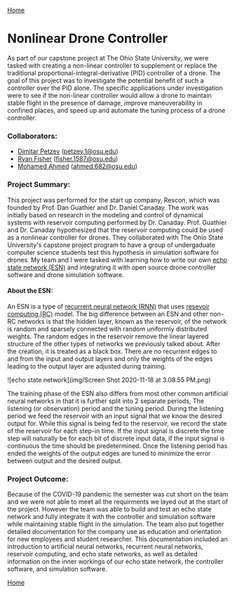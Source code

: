 [Home](https://vanfleet0351.github.io/Kyle-Van-Fleet-Portfolio/)

# Nonlinear Drone Controller
  As part of our capstone project at The Ohio State University, we were tasked with creating a non-linear controller to supplement or replace the traditional proportional-integral-derivative (PID) controller of a drone. The goal of this project was to investigate the potential benefit of such a controller over the PID alone. The specific applications under investigation were to see if the non-linear controller would allow a drone to maintain stable flight in the presence of damage, improve maneuverability in confined places, and speed up and automate the tuning process of a drone controller.

### Collaborators:
* [Dimitar Petzev](https://github.com/dpetzev) (petzev.1@osu.edu)
* [Ryan Fisher](https://github.com/rfeesh) (fisher.1587@osu.edu)
* [Mohamed Ahmed](https://github.com/hamadanoor9) (ahmed.682@osu.edu)


### Project Summary:
  This project was performed for the start up company, Rescon, which was founded by Prof. Dan Guathier and Dr. Daniel Canaday. The work was initially based on research in the modeling and control of dynamical systems with reservoir computing performed by Dr. Canaday. Prof. Guathier and Dr. Canaday hypothesized that the reservoir computing could be used as a nonlinear controller for drones. They collaborated with The Ohio State University's capstone project program to have a group of undergaduate computer science students test this hypothesis in simulation software for drones. My team and I were tasked with learning how to write our own [echo state network (ESN)](https://en.wikipedia.org/wiki/Echo_state_network) and integrating it with open source drone controller software and drone simulation software.

#### About the ESN:
  An ESN is a type of [recurrent neural network (RNN)](https://en.wikipedia.org/wiki/Recurrent_neural_network) that uses [resevoir computing (RC)](https://en.wikipedia.org/wiki/Reservoir_computing) model. The big difference between an ESN and other non-RC networks is that the hidden layer, known as the reservoir, of the network is random and sparsely connected with random uniformly distributed weights. The random edges in the reservoir remove the linear layered structure of the other types of networks we previously talked about. After the creation, it is treated as a black box. There are no recurrent edges to and from the input and output layers and only the weights of the edges leading to the output layer are adjusted during training.
  
![echo state network](img/Screen Shot 2020-11-18 at 3.08.55 PM.png)
  
  The training phase of the ESN also differs from most other common artificial neural networks in that it is further split into 2 separate periods, The listening (or observation) period and the tuning period. During the listening period we feed the reservoir with an input signal that we know the desired output for. While this signal is being fed to the reservoir, we record the state of the reservoir for each step-in time. If the input signal is discrete the time step will naturally be for each bit of discrete input data, if the input signal is continuous the time should be predetermined. Once the listening period has ended the weights of the output edges are tuned to minimize the error between output and the desired output.
  
### Project Outcome:
Because of the COVID-19 pandemic the semester was cut short on the team and we were not able to meet all the requirments we layed out at the start of the project. However the team was able to build and test an echo state network and fully integrate it with the controller and simulation software while maintaining stable flight in the simulation. The team also put together detailed documentation for the company use as education and orientation for new employees and student researcher. This documentation included an introduction to artificial neural networks, recurrent neural networks, reservoir computing, and echo state networks, as well as detailed information on the inner workings of our echo state network, the controller software, and simulation software. 




[Home](https://vanfleet0351.github.io/Kyle-Van-Fleet-Portfolio/)
